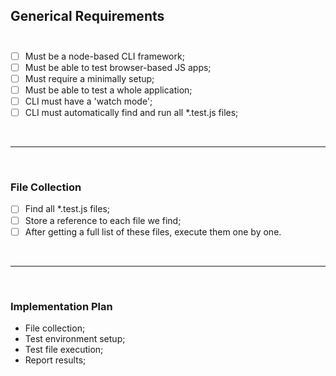 ## Generical Requirements <br> <br>

- [ ] Must be a node-based CLI framework; <br>
- [ ] Must be able to test browser-based JS apps; <br>
- [ ] Must require a minimally setup; <br>
- [ ] Must be able to test a whole application; <br>
- [ ] CLI must have a 'watch mode'; <br>
- [ ] CLI must automatically find and run all *.test.js files;

<br>
<hr>
<br>

### File Collection <br>

- [ ]  Find all *.test.js files;<br>
- [ ]  Store a reference to each file we find; <br>
- [ ]  After getting a full list of these files, execute them one by one.

<br>
<hr>
<br>

### Implementation Plan <br>

- File collection;
- Test environment setup;
- Test file execution;
- Report results;


